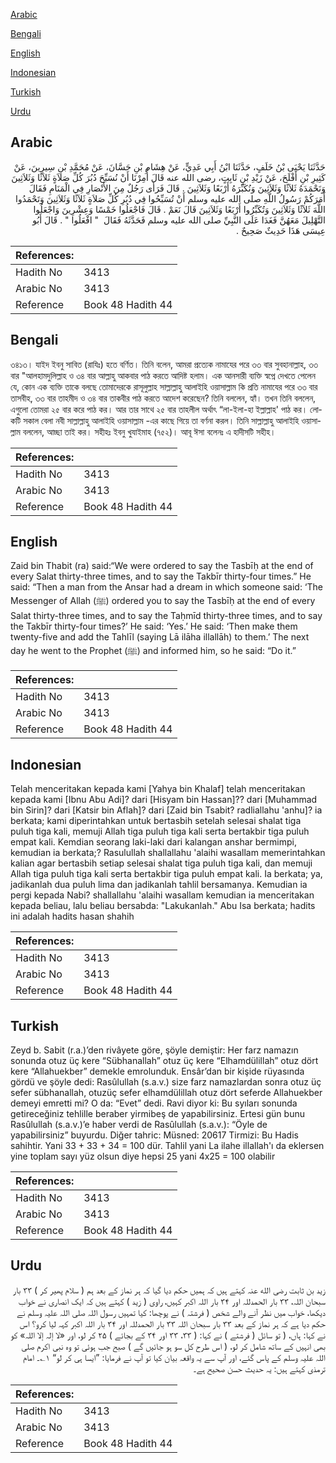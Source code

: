 [Arabic](#arabic)

[Bengali](#bengali)

[English](#english)

[Indonesian](#indonesian)

[Turkish](#turkish)

[Urdu](#urdu)

## Arabic


<div dir="rtl" lang="ar" style={{fontSize:'larger',backgroundColor:'#f8f9fa',padding:20}}>
حَدَّثَنَا يَحْيَى بْنُ خَلَفٍ، حَدَّثَنَا ابْنُ أَبِي عَدِيٍّ، عَنْ هِشَامِ بْنِ حَسَّانَ، عَنْ مُحَمَّدِ بْنِ سِيرِينَ، عَنْ كَثِيرِ بْنِ أَفْلَحَ، عَنْ زَيْدِ بْنِ ثَابِتٍ، رضى الله عنه قَالَ أُمِرْنَا أَنْ نُسَبِّحَ دُبُرَ كُلِّ صَلاَةٍ ثَلاَثًا وَثَلاَثِينَ وَنَحْمَدَهُ ثَلاَثًا وَثَلاَثِينَ وَنُكَبِّرَهُ أَرْبَعًا وَثَلاَثِينَ ‏.‏ قَالَ فَرَأَى رَجُلٌ مِنَ الأَنْصَارِ فِي الْمَنَامِ فَقَالَ أَمَرَكُمْ رَسُولُ اللَّهِ صلى الله عليه وسلم أَنْ تُسَبِّحُوا فِي دُبُرِ كُلِّ صَلاَةٍ ثَلاَثًا وَثَلاَثِينَ وَتَحْمَدُوا اللَّهَ ثَلاَثًا وَثَلاَثِينَ وَتُكَبِّرُوا أَرْبَعًا وَثَلاَثِينَ قَالَ نَعَمْ ‏.‏ قَالَ فَاجْعَلُوا خَمْسًا وَعِشْرِينَ وَاجْعَلُوا التَّهْلِيلَ مَعَهُنَّ فَغَدَا عَلَى النَّبِيِّ صلى الله عليه وسلم فَحَدَّثَهُ فَقَالَ ‏ "‏ افْعَلُوا ‏"‏ ‏.‏ قَالَ أَبُو عِيسَى هَذَا حَدِيثٌ صَحِيحٌ ‏.‏
</div>
<div style={{backgroundColor:'#f8f9fa',padding:20, marginBottom: 10}}><table> <thead> <tr> <th>References:</th> <th></th> </tr> </thead> <tbody><tr><td>Hadith No</td><td>3413</td></tr><tr><td>Arabic No</td><td>3413</td></tr><tr><td>Reference</td><td>Book 48 Hadith 44</td></tr></tbody></table></div>

## Bengali


<div dir="ltr" lang="bn" style={{fontSize:'larger',backgroundColor:'#f8f9fa',padding:20}}>
৩৪১৩। যাইদ ইবনু সাবিত (রাযিঃ) হতে বর্ণিত। তিনি বলেন, আমরা প্রত্যেক নামাযের পরে ৩৩ বার সুবহানাল্লাহ, ৩৩ বার "আলহামদুলিল্লাহ ও ৩৪ বার আল্লাহু আকবার পাঠ করতে আদিষ্ট হলাম। এক আনসারী ব্যক্তি স্বপ্নে দেখতে পেলেন যে, কোন এক ব্যক্তি তাকে বলছে তোমাদেরকে রাসূলুল্লাহ সাল্লাল্লাহু আলাইহি ওয়াসাল্লাম কি প্রতি নামাযের পরে ৩৩ বার তাসবীহ, ৩৩ বার তাহমীদ ও ৩৪ বার তাকবীর পাঠ করতে আদেশ করেছেন? তিনি বললেন, হ্যাঁ। তখন তিনি বললেন, এগুলো তোমরা ২৫ বার করে পাঠ কর। আর তার সাথে ২৫ বার তাহলীল অর্থাৎ “লা-ইলা-হা ইল্লাল্লাহ' পাঠ কর। লোকটি সকাল বেলা নবী সাল্লাল্লাহু আলাইহি ওয়াসাল্লাম -এর কাছে গিয়ে তা বর্ণনা করল। তিনি সাল্লাল্লাহু আলাইহি ওয়াসাল্লাম বললেন, আচ্ছা তাই কর। সহীহঃ ইবনু খুযাইমাহ (৭৫২)। আবূ ঈসা বলেনঃ এ হাদীসটি সহীহ।
</div>
<div style={{backgroundColor:'#f8f9fa',padding:20, marginBottom: 10}}><table> <thead> <tr> <th>References:</th> <th></th> </tr> </thead> <tbody><tr><td>Hadith No</td><td>3413</td></tr><tr><td>Arabic No</td><td>3413</td></tr><tr><td>Reference</td><td>Book 48 Hadith 44</td></tr></tbody></table></div>

## English


<div dir="ltr" lang="en" style={{fontSize:'larger',backgroundColor:'#f8f9fa',padding:20}}>
Zaid bin Thabit (ra) said:“We were ordered to say the Tasbīḥ at the end of every Salat thirty-three times, and to say the Takbīr thirty-four times.” He said: “Then a man from the Ansar had a dream in which someone said: ‘The Messenger of Allah (ﷺ) ordered you to say the Tasbīḥ at the end of every Salat thirty-three times, and to say the Taḥmīd thirty-three times, and to say the Takbīr thirty-four times?’ He said: ‘Yes.’ He said: ‘Then make them twenty-five and add the Tahlīl (saying Lā ilāha illallāh) to them.’ The next day he went to the Prophet (ﷺ) and informed him, so he said: “Do it.”
</div>
<div style={{backgroundColor:'#f8f9fa',padding:20, marginBottom: 10}}><table> <thead> <tr> <th>References:</th> <th></th> </tr> </thead> <tbody><tr><td>Hadith No</td><td>3413</td></tr><tr><td>Arabic No</td><td>3413</td></tr><tr><td>Reference</td><td>Book 48 Hadith 44</td></tr></tbody></table></div>

## Indonesian


<div dir="ltr" lang="id" style={{fontSize:'larger',backgroundColor:'#f8f9fa',padding:20}}>
Telah menceritakan kepada kami [Yahya bin Khalaf] telah menceritakan kepada kami [Ibnu Abu Adi]? dari [Hisyam bin Hassan]?? dari [Muhammad bin Sirin]? dari [Katsir bin Aflah]? dari [Zaid bin Tsabit? radliallahu 'anhu]? ia berkata; kami diperintahkan untuk bertasbih setelah selesai shalat tiga puluh tiga kali, memuji Allah tiga puluh tiga kali serta bertakbir tiga puluh empat kali. Kemdian seorang laki-laki dari kalangan anshar bermimpi, kemudian ia berkata;? Rasulullah shallallahu 'alaihi wasallam memerintahkan kalian agar bertasbih setiap selesai shalat tiga puluh tiga kali, dan memuji Allah tiga puluh tiga kali serta bertakbir tiga puluh empat kali. Ia berkata; ya, jadikanlah dua puluh lima dan jadikanlah tahlil bersamanya. Kemudian ia pergi kepada Nabi? shallallahu 'alaihi wasallam kemudian ia menceritakan kepada beliau, lalu beliau bersabda: "Lakukanlah." Abu Isa berkata; hadits ini adalah hadits hasan shahih
</div>
<div style={{backgroundColor:'#f8f9fa',padding:20, marginBottom: 10}}><table> <thead> <tr> <th>References:</th> <th></th> </tr> </thead> <tbody><tr><td>Hadith No</td><td>3413</td></tr><tr><td>Arabic No</td><td>3413</td></tr><tr><td>Reference</td><td>Book 48 Hadith 44</td></tr></tbody></table></div>

## Turkish


<div dir="ltr" lang="tr" style={{fontSize:'larger',backgroundColor:'#f8f9fa',padding:20}}>
Zeyd b. Sabit (r.a.)’den rivâyete göre, şöyle demiştir: Her farz namazın sonunda otuz üç kere “Sübhanallah” otuz üç kere “Elhamdülillah” otuz dört kere “Allahuekber” demekle emrolunduk. Ensâr’dan bir kişide rüyasında gördü ve şöyle dedi: Rasûlullah (s.a.v.) size farz namazlardan sonra otuz üç sefer sübhanallah, otuzüç sefer elhamdülillah otuz dört seferde Allahuekber demeyi emretti mi? O da: “Evet” dedi. Ravi diyor ki: Bu syıları sonunda getireceğiniz tehlille beraber yirmibeş de yapabilirsiniz. Ertesi gün bunu Rasûlullah (s.a.v.)’e haber verdi de Rasûlullah (s.a.v.): “Öyle de yapabilirsiniz” buyurdu. Diğer tahric: Müsned: 20617 Tirmizi: Bu Hadis sahihtir. Yani 33 + 33 + 34 = 100 dür. Tahlil yani La ilahe illallah'ı da eklersen yine toplam sayı yüz olsun diye hepsi 25 yani 4x25 = 100 olabilir
</div>
<div style={{backgroundColor:'#f8f9fa',padding:20, marginBottom: 10}}><table> <thead> <tr> <th>References:</th> <th></th> </tr> </thead> <tbody><tr><td>Hadith No</td><td>3413</td></tr><tr><td>Arabic No</td><td>3413</td></tr><tr><td>Reference</td><td>Book 48 Hadith 44</td></tr></tbody></table></div>

## Urdu


<div dir="rtl" lang="ur" style={{fontSize:'larger',backgroundColor:'#f8f9fa',padding:20}}>
زید بن ثابت رضی الله عنہ کہتے ہیں کہ ہمیں حکم دیا گیا کہ ہر نماز کے بعد ہم ( سلام پھیر کر ) ۳۳ بار سبحان اللہ، ۳۳ بار الحمدللہ اور ۳۴ بار اللہ اکبر کہیں، راوی ( زید ) کہتے ہیں کہ ایک انصاری نے خواب دیکھا، خواب میں نظر آنے والے شخص ( فرشتہ ) نے پوچھا: کیا تمہیں رسول اللہ صلی اللہ علیہ وسلم نے حکم دیا ہے کہ ہر نماز کے بعد ۳۳ بار سبحان اللہ ۳۳ بار الحمدللہ اور ۳۴ بار اللہ اکبر کہہ لیا کرو؟ اس نے کہا: ہاں، ( تو سائل ( فرشتے ) نے کہا: ( ۳۳، ۳۳ اور ۳۴ کے بجائے ) ۲۵ کر لو، اور «لا إلہ إلا اللہ» کو بھی انہیں کے ساتھ شامل کر لو، ( اس طرح کل سو ہو جائیں گے ) صبح جب ہوئی تو وہ نبی اکرم صلی اللہ علیہ وسلم کے پاس گئے، اور آپ سے یہ واقعہ بیان کیا تو آپ نے فرمایا: ”ایسا ہی کر لو“ ۱؎۔ امام ترمذی کہتے ہیں: یہ حدیث حسن صحیح ہے۔
</div>
<div style={{backgroundColor:'#f8f9fa',padding:20, marginBottom: 10}}><table> <thead> <tr> <th>References:</th> <th></th> </tr> </thead> <tbody><tr><td>Hadith No</td><td>3413</td></tr><tr><td>Arabic No</td><td>3413</td></tr><tr><td>Reference</td><td>Book 48 Hadith 44</td></tr></tbody></table></div>